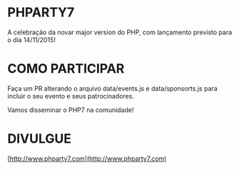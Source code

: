 # PHPARTY7
A celebração da novar major version do PHP, com lançamento previsto para o dia 14/11/2015!

# COMO PARTICIPAR
Faça um PR alterando o arquivo data/events.js e data/sponsorts.js para incluir o seu evento e seus patrocinadores.

Vamos disseminar o PHP7 na comunidade!

# DIVULGUE 
[http://www.phparty7.com](http://www.phparty7.com)
